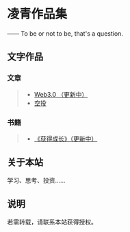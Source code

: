 # 凌青作品集

—— To be or not to be, that's a question.

## 文字作品



### 文章

> * [Web3.0 （更新中）](/web3/)
> * [空投](/airdrop/)
### 书籍

> * [《获得成长》（更新中）](/growth/)

## 关于本站

学习、思考、投资……




## 说明

若需转载，请联系本站获得授权。

